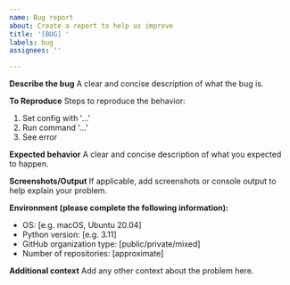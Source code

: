 ```yaml
---
name: Bug report
about: Create a report to help us improve
title: '[BUG] '
labels: bug
assignees: ''

---
```


**Describe the bug**
A clear and concise description of what the bug is.

**To Reproduce**
Steps to reproduce the behavior:
1. Set config with '...'
2. Run command '...'
3. See error

**Expected behavior**
A clear and concise description of what you expected to happen.

**Screenshots/Output**
If applicable, add screenshots or console output to help explain your problem.

**Environment (please complete the following information):**
 - OS: [e.g. macOS, Ubuntu 20.04]
 - Python version: [e.g. 3.11]
 - GitHub organization type: [public/private/mixed]
 - Number of repositories: [approximate]

**Additional context**
Add any other context about the problem here.
